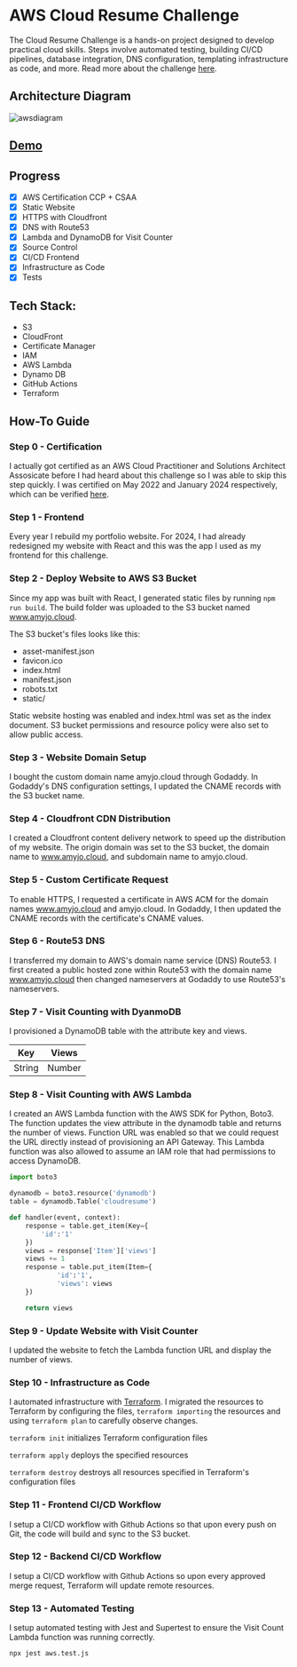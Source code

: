 # AWS Cloud Resume Challenge

The Cloud Resume Challenge is a hands-on project designed to develop practical cloud skills. Steps involve automated testing, building CI/CD pipelines, database integration, DNS configuration, templating infrastructure as code, and more.
Read more about the challenge [here](https://cloudresumechallenge.dev/docs/the-challenge/aws/).

## Architecture Diagram

![awsdiagram](https://github.com/user-attachments/assets/611db14b-5e75-4d32-968e-45d70f41f837)

## [Demo](https://amyjo.cloud/)

## Progress

- [x] AWS Certification CCP + CSAA
- [x] Static Website
- [x] HTTPS with Cloudfront
- [x] DNS with Route53
- [x] Lambda and DynamoDB for Visit Counter
- [x] Source Control
- [x] CI/CD Frontend
- [x] Infrastructure as Code
- [x] Tests

## Tech Stack:

- S3
- CloudFront
- Certificate Manager
- IAM
- AWS Lambda
- Dynamo DB
- GitHub Actions
- Terraform

## How-To Guide

### Step 0 - Certification

I actually got certified as an AWS Cloud Practitioner and Solutions Architect Assosicate before I had heard about this challenge so I was able to skip this step quickly.
I was certified on May 2022 and January 2024 respectively, which can be verified [here](https://www.credly.com/earner/earned/badge/0bb8639e-fa4c-4cc3-a843-eec3cbb9a748).

### Step 1 - Frontend

Every year I rebuild my portfolio website. For 2024, I had already redesigned my website with React and this was the app I used as my frontend for this challenge.

### Step 2 - Deploy Website to AWS S3 Bucket

Since my app was built with React, I generated static files by running `npm run build`. The build folder was uploaded to the S3 bucket named www.amyjo.cloud.

The S3 bucket's files looks like this:

- asset-manifest.json
- favicon.ico
- index.html
- manifest.json
- robots.txt
- static/

Static website hosting was enabled and index.html was set as the index document. S3 bucket permissions and resource policy were also set to allow public access.

### Step 3 - Website Domain Setup

I bought the custom domain name amyjo.cloud through Godaddy. In Godaddy's DNS configuration settings, I updated the CNAME records with the S3 bucket name.

### Step 4 - Cloudfront CDN Distribution

I created a Cloudfront content delivery network to speed up the distribution of my website. The origin domain was set to the S3 bucket, the domain name to www.amyjo.cloud, and subdomain name to amyjo.cloud.

### Step 5 - Custom Certificate Request

To enable HTTPS, I requested a certificate in AWS ACM for the domain names www.amyjo.cloud and amyjo.cloud. In Godaddy, I then updated the CNAME records with the certificate's CNAME values.

### Step 6 - Route53 DNS

I transferred my domain to AWS's domain name service (DNS) Route53. I first created a public hosted zone within Route53 with the domain name www.amyjo.cloud then changed nameservers at Godaddy to use Route53's nameservers.

### Step 7 - Visit Counting with DyanmoDB

I provisioned a DynamoDB table with the attribute key and views.

| Key        | Views           |
| ------------- |:-------------:|
| String      | Number |

### Step 8 - Visit Counting with AWS Lambda

I created an AWS Lambda function with the AWS SDK for Python, Boto3. The function updates the view attribute in the dynamodb table and returns the number of views. Function URL was enabled so that we could request the URL directly instead of provisioning an API Gateway. This Lambda function was also allowed to assume an IAM role that had permissions to access DynamoDB.

```python
import boto3

dynamodb = boto3.resource('dynamodb')
table = dynamodb.Table('cloudresume')

def handler(event, context):
    response = table.get_item(Key={
        'id':'1'
    })
    views = response['Item']['views']
    views += 1
    response = table.put_item(Item={
            'id':'1',
            'views': views
    })

    return views
```

### Step 9 - Update Website with Visit Counter

I updated the website to fetch the Lambda function URL and display the number of views.

### Step 10 - Infrastructure as Code

I automated infrastructure with [Terraform](https://www.terraform.io/).
I migrated the resources to Terraform by configuring the files, `terraform importing` the resources and using `terraform plan` to carefully observe changes.

`terraform init` initializes Terraform configuration files

`terraform apply` deploys the specified resources

`terraform destroy` destroys all resources specified in Terraform's configuration files

### Step 11 - Frontend CI/CD Workflow

I setup a CI/CD workflow with Github Actions so that upon every push on Git, the code will build and sync to the S3 bucket.

### Step 12 - Backend CI/CD Workflow

I setup a CI/CD workflow with Github Actions so upon every approved merge request, Terraform will update remote resources.

### Step 13 - Automated Testing

I setup automated testing with Jest and Supertest to ensure the Visit Count Lambda function was running correctly.

`npx jest aws.test.js`
